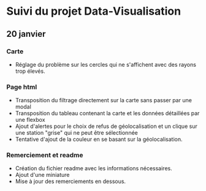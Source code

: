 # Suivi du projet Data-Visualisation

## 20 janvier
### Carte
- Réglage du problème sur les cercles qui ne s'affichent avec des rayons trop élevés.

### Page html
- Transposition du filtrage directement sur la carte sans passer par une modal
- Transposition du tableau contenant la carte et les données détaillées par une flexbox
- Ajout d'alertes pour le choix de refus de géolocalisation et un clique sur une station "grise" qui ne peut être sélectionnée
- Tentative d'ajout de la couleur en se basant sur la géolocalisation.

### Remerciement et readme
- Création du fichier readme avec les informations nécessaires.
- Ajout d'une miniature
- Mise à jour des remerciements en dessous.
